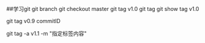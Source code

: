 ##学习git
git branch
git checkout master
git tag v1.0
git tag
git show tag v1.0

git tag v0.9 commitID

git tag -a v1.1 -m "指定标签内容"

